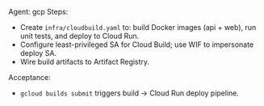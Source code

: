 Agent: gcp
Steps:
- Create `infra/cloudbuild.yaml` to: build Docker images (api + web), run unit tests, and deploy to Cloud Run.
- Configure least-privileged SA for Cloud Build; use WIF to impersonate deploy SA.
- Wire build artifacts to Artifact Registry.

Acceptance:
- `gcloud builds submit` triggers build → Cloud Run deploy pipeline.
